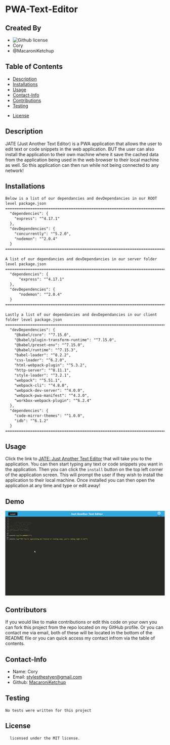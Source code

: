 # PWA-Text-Editor

## Created By
   - ![Github license](https://img.shields.io/badge/license-MIT-yellowgreen.svg)
   - Cory 
   - @MacaroniKetchup
## Table of Contents
  - [Description](#description)
  - [Installations](#installations)
  - [Usage](#usage)
  - [Contact-Info](#contact)
  - [Contributions](#contributions)
  - [Testing](#testing)
  
* [License](#license)

## Description
JATE (Just Another Text Editor) is a PWA application that allows the user to edit text or code snippets in the web application. BUT the user can also install the application to their own machine where it save the cached data from the application being used in the web browser to their local machine as well. So this application can then run while not being connected to any network!
## Installations
```
Below is a list of our dependancies and devDependancies in our ROOT level package.json
======================================================================================
  "dependencies": {
    "express": "^4.17.1"
  },
  "devDependencies": {
    "concurrently": "^5.2.0",
    "nodemon": "^2.0.4"
  }
======================================================================================

A list of our dependancies and devDependancies in our server folder level package.json
======================================================================================
  "dependencies": {
      "express": "^4.17.1"
  },
  "devDependencies": {
      "nodemon": "^2.0.4"
  }
======================================================================================

Lastly a list of our dependancies and devDependancies in our client folder level package.json
======================================================================================
  "devDependencies": {
    "@babel/core": "^7.15.0",
    "@babel/plugin-transform-runtime": "^7.15.0",
    "@babel/preset-env": "^7.15.0",
    "@babel/runtime": "^7.15.3",
    "babel-loader": "^8.2.2",
    "css-loader": "^6.2.0",
    "html-webpack-plugin": "^5.3.2",
    "http-server": "^0.11.1",
    "style-loader": "^3.2.1",
    "webpack": "^5.51.1",
    "webpack-cli": "^4.8.0",
    "webpack-dev-server": "^4.0.0",
    "webpack-pwa-manifest": "^4.3.0",
    "workbox-webpack-plugin": "^6.2.4"
  },
  "dependencies": {
    "code-mirror-themes": "^1.0.0",
    "idb": "^6.1.2"
  }
======================================================================================
```
## Usage
Click the link to [JATE: Just Another Text Editor](https://pure-beyond-85915.herokuapp.com/) that will take you to the application. You can then start typing any text or code snippets you want in the application. Then you can click the ```install``` button on the top left corner of the application screen. This will prompt the user if they wish to install the application to their local machine. Once installed you can then open the application at any time and type or edit away!

## Demo
![Just Another Text Editor Demo](./demo/pwa-jate-demo.gif)
## Contributors
If you would like to make contributions or edit this code on your own you can fork this project from the repo located on my GitHub profile. Or you can contact me via email, both of these will be located in the bottom of the README file or you can quick access my contact infrom via the table of contents.
## Contact-Info
- Name: Cory
- Email: stylesthestyer@gmail.com
- Github: [MacaroniKetchup](https://github.com/MacaroniKetchup/)
## Testing
```
No tests were written for this project
```
## License

      licensed under the MIT license.